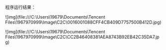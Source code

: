 程序运行结果：

![img](file:///C:\Users\19679\Documents\Tencent Files\1967970999\Image\C2C\0016001088CFF4CB409D7757500B412D.jpg)



![img](file:///C:\Users\19679\Documents\Tencent Files\1967970999\Image\C2C\CC2B46408381AEA8743B92EB42C35DA7.jpg)

